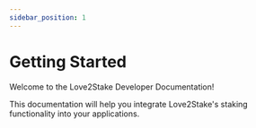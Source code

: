 ```yaml
---
sidebar_position: 1
---
```


# Getting Started

Welcome to the Love2Stake Developer Documentation!

This documentation will help you integrate Love2Stake's staking functionality into your applications. 